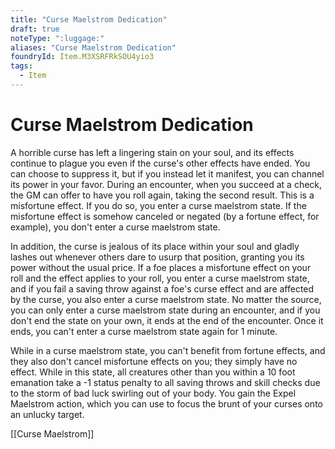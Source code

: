 ```yaml
---
title: "Curse Maelstrom Dedication"
draft: true
noteType: ":luggage:"
aliases: "Curse Maelstrom Dedication"
foundryId: Item.M3XSRFRkSOU4yio3
tags:
  - Item
---
```


# Curse Maelstrom Dedication

A horrible curse has left a lingering stain on your soul, and its effects continue to plague you even if the curse's other effects have ended. You can choose to suppress it, but if you instead let it manifest, you can channel its power in your favor. During an encounter, when you succeed at a check, the GM can offer to have you roll again, taking the second result. This is a misfortune effect. If you do so, you enter a curse maelstrom state. If the misfortune effect is somehow canceled or negated (by a fortune effect, for example), you don't enter a curse maelstrom state.

In addition, the curse is jealous of its place within your soul and gladly lashes out whenever others dare to usurp that position, granting you its power without the usual price. If a foe places a misfortune effect on your roll and the effect applies to your roll, you enter a curse maelstrom state, and if you fail a saving throw against a foe's curse effect and are affected by the curse, you also enter a curse maelstrom state. No matter the source, you can only enter a curse maelstrom state during an encounter, and if you don't end the state on your own, it ends at the end of the encounter. Once it ends, you can't enter a curse maelstrom state again for 1 minute.

While in a curse maelstrom state, you can't benefit from fortune effects, and they also don't cancel misfortune effects on you; they simply have no effect. While in this state, all creatures other than you within a 10 foot emanation take a -1 status penalty to all saving throws and skill checks due to the storm of bad luck swirling out of your body. You gain the Expel Maelstrom action, which you can use to focus the brunt of your curses onto an unlucky target.

[[Curse Maelstrom]]
